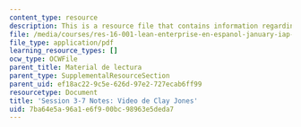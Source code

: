 ```yaml
---
content_type: resource
description: This is a resource file that contains information regarding session 3-7.
file: /media/courses/res-16-001-lean-enterprise-en-espanol-january-iap-2012/7ba64e5a96a1e6f900bc98963e5deda7_MITRES_16_001IAP12_3-7_Cly.pdf
file_type: application/pdf
learning_resource_types: []
ocw_type: OCWFile
parent_title: Material de lectura
parent_type: SupplementalResourceSection
parent_uid: ef18ac22-9c5e-626d-97e2-727ecab6ff99
resourcetype: Document
title: 'Session 3-7 Notes: Video de Clay Jones'
uid: 7ba64e5a-96a1-e6f9-00bc-98963e5deda7
---
```

